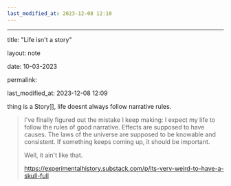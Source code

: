 ```yaml
---
last_modified_at: 2023-12-08 12:10
---
```

---

title: "Life isn't a story"

layout: note

date: 10-03-2023

permalink:

last_modified_at: 2023-12-08 12:09

thing is a Story]], life doesnt always follow narrative rules.

> I've finally figured out the mistake I keep making: I expect my life to follow the rules of good narrative. Effects are supposed to have causes. The laws of the universe are supposed to be knowable and consistent. If something keeps coming up, it should be important.
>
> Well, it ain't like that.
> 
> https://experimentalhistory.substack.com/p/its-very-weird-to-have-a-skull-full
